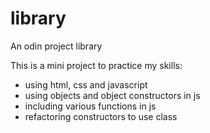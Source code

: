 # library

An odin project library

This is a mini project to practice my skills:

* using html, css and javascript
* using objects and object constructors in js
* including various functions in js
* refactoring constructors to use class